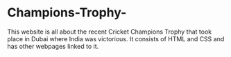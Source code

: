 # Champions-Trophy-
This website is all about the recent Cricket Champions Trophy that took place in Dubai where India was victorious. It consists of HTML and CSS and has other webpages linked to it.  
